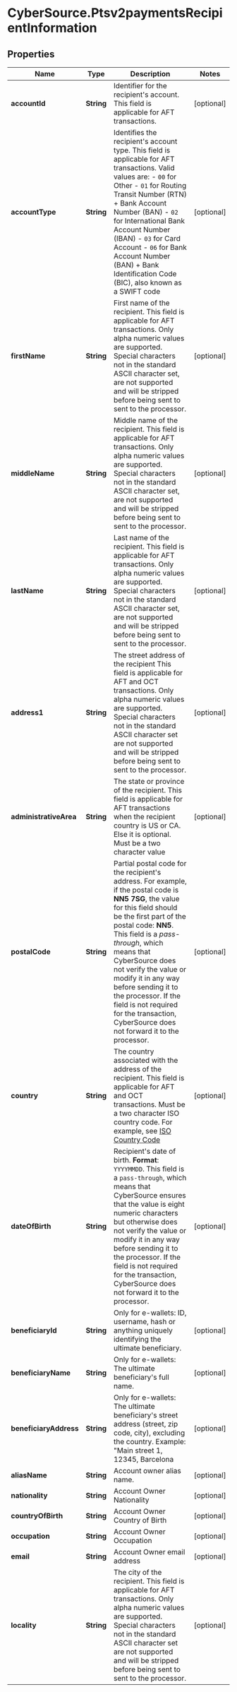 # CyberSource.Ptsv2paymentsRecipientInformation

## Properties
Name | Type | Description | Notes
------------ | ------------- | ------------- | -------------
**accountId** | **String** | Identifier for the recipient's account. This field is applicable for AFT transactions.  | [optional] 
**accountType** | **String** | Identifies the recipient's account type. This field is applicable for AFT transactions.  Valid values are:   - `00` for Other   - `01` for Routing Transit Number (RTN) + Bank Account Number (BAN)   - `02` for International Bank Account Number (IBAN)   - `03` for Card Account   - `06` for Bank Account Number (BAN) + Bank Identification Code (BIC), also known as a SWIFT code  | [optional] 
**firstName** | **String** | First name of the recipient. This field is applicable for AFT transactions.    Only alpha numeric values are supported. Special characters not in the standard ASCII character set, are not supported and will be stripped before being sent to sent to the processor.  | [optional] 
**middleName** | **String** | Middle name of the recipient. This field is applicable for AFT transactions.  Only alpha numeric values are supported. Special characters not in the standard ASCII character set, are not supported and will be stripped before being sent to sent to the processor.  | [optional] 
**lastName** | **String** | Last name of the recipient. This field is applicable for AFT transactions.  Only alpha numeric values are supported. Special characters not in the standard ASCII character set, are not supported and will be stripped before being sent to sent to the processor.  | [optional] 
**address1** | **String** | The street address of the recipient This field is applicable for AFT and OCT transactions.  Only alpha numeric values are supported. Special characters not in the standard ASCII character set are not supported and will be stripped before being sent to sent to the processor.           | [optional] 
**administrativeArea** | **String** | The state or province of the recipient. This field is applicable for AFT transactions when the recipient country is US or CA. Else it is optional.  Must be a two character value  | [optional] 
**postalCode** | **String** | Partial postal code for the recipient's address. For example, if the postal code is **NN5 7SG**, the value for this field should be the first part of the postal code: **NN5**. This field is a _pass-through_, which means that CyberSource does not verify the value or modify it in any way before sending it to the processor. If the field is not required for the transaction, CyberSource does not forward it to the processor.  | [optional] 
**country** | **String** | The country associated with the address of the recipient. This field is applicable for AFT and OCT transactions.  Must be a two character ISO country code.  For example, see [ISO Country Code](https://developer.cybersource.com/docs/cybs/en-us/country-codes/reference/all/na/country-codes/country-codes.html)  | [optional] 
**dateOfBirth** | **String** | Recipient's date of birth. **Format**: `YYYYMMDD`.  This field is a `pass-through`, which means that CyberSource ensures that the value is eight numeric characters but otherwise does not verify the value or modify it in any way before sending it to the processor. If the field is not required for the transaction, CyberSource does not forward it to the processor.  | [optional] 
**beneficiaryId** | **String** | Only for e-wallets: ID, username, hash or anything uniquely identifying the ultimate beneficiary.  | [optional] 
**beneficiaryName** | **String** | Only for e-wallets: The ultimate beneficiary's full name.  | [optional] 
**beneficiaryAddress** | **String** | Only for e-wallets: The ultimate beneficiary's street address (street, zip code, city), excluding the country. Example: \"Main street 1, 12345, Barcelona  | [optional] 
**aliasName** | **String** | Account owner alias name.  | [optional] 
**nationality** | **String** | Account Owner Nationality | [optional] 
**countryOfBirth** | **String** | Account Owner Country of Birth | [optional] 
**occupation** | **String** | Account Owner Occupation | [optional] 
**email** | **String** | Account Owner email address | [optional] 
**locality** | **String** | The city of the recipient. This field is applicable for AFT transactions.  Only alpha numeric values are supported. Special characters not in the standard ASCII character set are not supported and will be stripped before being sent to sent to the processor.  | [optional] 



